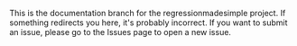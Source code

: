 This is the documentation branch for the regressionmadesimple project. If something redirects you here, it's probably incorrect. If you want to submit an issue, please go to the Issues page to open a new issue.